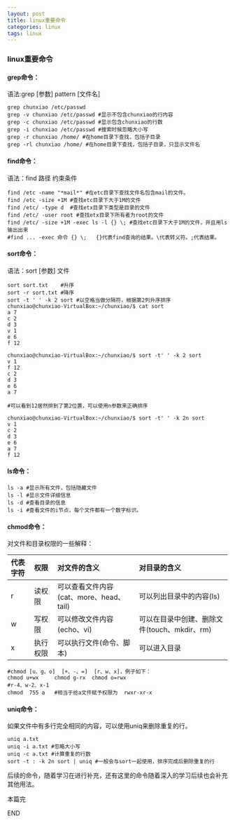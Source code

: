 ```yaml
---
layout: post
title: linux重要命令
categories: linux
tags: linux
---
```


### linux重要命令

#### grep命令：

语法:grep [参数] pattern [文件名]

```
grep chunxiao /etc/passwd
grep -v chunxiao /etc/passwd #显示不包含chunxiao的行内容
grep -c chunxiao /etc/passwd #显示包含chunxiao的行数
grep -i chunxiao /etc/passwd #搜索时候忽略大小写
grep -r chunxiao /home/ #在home目录下查找，包括子目录
grep -rl chunxiao /home/ #在home目录下查找，包括子目录，只显示文件名
```

#### find命令：

语法：find 路径 约束条件

```
find /etc -name "*mail*" #在etc目录下查找文件名包含mail的文件。
find /etc -size +1M #查找etc目录下大于1M的文件
find /etc/ -type d  #查找etx目录下类型是目录的文件
find /etc/ -user root #查找etx目录下所有者为root的文件
find /etc/ -size +1M -exec ls -l {} \; #查找etc目录下大于1M的文件，并且用ls输出出来
#find ... -exec 命令 {} \;   {}代表find查询的结果。\代表转义符。;代表结果。
```

#### sort命令：

语法：sort [参数] 文件

```
sort sort.txt    #升序
sort -r sort.txt #降序
sort -t ' ' -k 2 sort #以空格当做分隔符，根据第2列升序排序
chunxiao@chunxiao-VirtualBox:~/chunxiao/$ cat sort 
a 7
c 2
d 3
v 1
e 6
f 12

chunxiao@chunxiao-VirtualBox:~/chunxiao/$ sort -t' ' -k 2 sort 
v 1
f 12
c 2
d 3
e 6
a 7

#可以看到12居然排到了第2位置，可以使用n参数来正确排序

chunxiao@chunxiao-VirtualBox:~/chunxiao/$ sort -t' ' -k 2n sort 
v 1
c 2
d 3
e 6
a 7
f 12
```

#### ls命令：

```
ls -a #显示所有文件，包括隐藏文件
ls -l #显示文件详细信息
ls -d #查看目录的信息
ls -i #查看文件的i节点，每个文件都有一个数字标识。
```

#### chmod命令：

对文件和目录权限的一些解释：

| 代表字符 | 权限 | 对文件的含义 | 对目录的含义 |
| :------------ | :------------ | :------------------ | :----------------- |
| r | 读权限 | 可以查看文件内容(cat、more、head、tail) | 可以列出目录中的内容(ls) |
| w | 写权限 | 可以修改文件内容(echo、vi) | 可以在目录中创建、删除文件(touch、mkdir、rm) |
| x | 执行权限 | 可以执行文件(命令、脚本) | 可以进入目录 |

```
#chmod [u、g、o]  [+、-、=]  [r、w、x]，例子如下：
chmod u+wx     chmod g-rx  chmod o=rwx 
#r-4、w-2、x-1
chmod  755 a   #相当于给a文件赋予权限为  rwxr-xr-x
```

#### uniq命令：

如果文件中有多行完全相同的内容，可以使用uniq来删除重复的行。

```
uniq a.txt 
uniq -i a.txt #忽略大小写
uniq -c a.txt #计算重复的行数
sort -t : -k 2n sort | uniq #一般会与sort一起使用，排序完成后删除重复的行

```

后续的命令，随着学习在进行补充，还有这里的命令随着深入的学习后续也会补充其他用法。

本篇完

END

